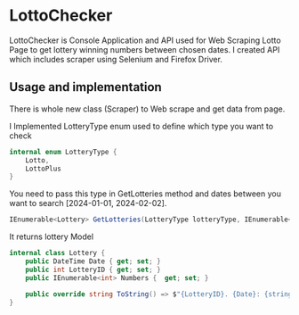 # LottoChecker

LottoChecker is Console Application and API used for Web Scraping Lotto Page to get lottery winning numbers between chosen dates.
I created API which includes scraper using Selenium and Firefox Driver.

## Usage and implementation

There is whole new class (Scraper) to Web scrape and get data from page.

I Implemented LotteryType enum used to define which type you want to check
```csharp
internal enum LotteryType {
    Lotto,
    LottoPlus
}
```

You need to pass this type in GetLotteries method and dates between you want to search [2024-01-01, 2024-02-02].
```csharp
IEnumerable<Lottery> GetLotteries(LotteryType lotteryType, IEnumerable<DateTime> dates)
```

It returns lottery Model
```csharp
internal class Lottery {
    public DateTime Date { get; set; }
    public int LotteryID { get; set; }
    public IEnumerable<int> Numbers {  get; set; }

    public override string ToString() => $"{LotteryID}. {Date}: {string.Join(' ', Numbers)}";
}
```
